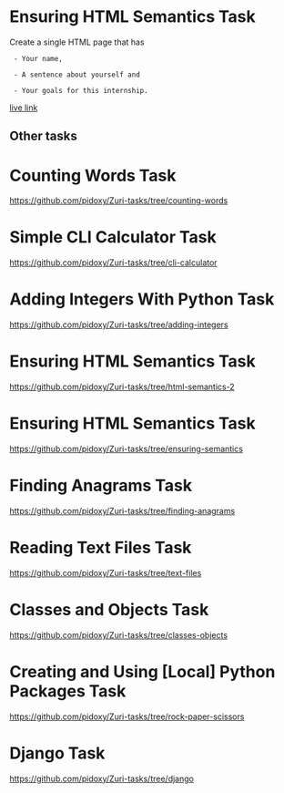 # Ensuring HTML Semantics Task

 Create a single HTML page that has

     - Your name, 

     - A sentence about yourself and 

     - Your goals for this internship.
     
 [live link](https://pidoxy-ensuring-semantics.netlify.app/)

## Other tasks

# Counting Words Task

   https://github.com/pidoxy/Zuri-tasks/tree/counting-words

# Simple CLI Calculator Task

   https://github.com/pidoxy/Zuri-tasks/tree/cli-calculator

# Adding Integers With Python Task

   https://github.com/pidoxy/Zuri-tasks/tree/adding-integers

# Ensuring HTML Semantics Task

   https://github.com/pidoxy/Zuri-tasks/tree/html-semantics-2

# Ensuring HTML Semantics Task

   https://github.com/pidoxy/Zuri-tasks/tree/ensuring-semantics
   
# Finding Anagrams Task

   https://github.com/pidoxy/Zuri-tasks/tree/finding-anagrams
   
# Reading Text Files Task

   https://github.com/pidoxy/Zuri-tasks/tree/text-files
   
# Classes and Objects Task

   https://github.com/pidoxy/Zuri-tasks/tree/classes-objects
   
# Creating and Using [Local] Python Packages Task
 
   https://github.com/pidoxy/Zuri-tasks/tree/rock-paper-scissors
   
# Django Task

   https://github.com/pidoxy/Zuri-tasks/tree/django
